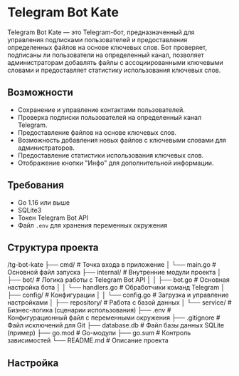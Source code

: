 # Telegram Bot Kate

Telegram Bot Kate — это Telegram-бот, предназначенный для управления подписками пользователей и предоставления определенных файлов на основе ключевых слов. Бот проверяет, подписаны ли пользователи на определенный канал, позволяет администраторам добавлять файлы с ассоциированными ключевыми словами и предоставляет статистику использования ключевых слов.

## Возможности

- Сохранение и управление контактами пользователей.
- Проверка подписки пользователей на определенный канал Telegram.
- Предоставление файлов на основе ключевых слов.
- Возможность добавления новых файлов с ключевыми словами для администраторов.
- Предоставление статистики использования ключевых слов.
- Отображение кнопки "Инфо" для дополнительной информации.

## Требования

- Go 1.16 или выше
- SQLite3
- Токен Telegram Bot API
- Файл `.env` для хранения переменных окружения

## Структура проекта

/tg-bot-kate
├── cmd/               # Точка входа в приложение
│   └── main.go        # Основной файл запуска
├── internal/          # Внутренние модули проекта
│   ├── bot/           # Логика работы с Telegram Bot API
│   │   ├── bot.go     # Основная настройка бота
│   │   └── handlers.go # Обработчики команд Telegram
│   ├── config/        # Конфигурации
│   │   └── config.go  # Загрузка и управление настройками
│   ├── repository/    # Работа с базой данных
│   └── service/       # Бизнес-логика (сценарии использования)
├── .env               # Конфигурационный файл с переменными окружения
├── .gitignore         # Файл исключений для Git
├── database.db        # Файл базы данных SQLite (пример)
├── go.mod             # Go-модули
├── go.sum             # Контроль зависимостей
└── README.md          # Описание проекта
## Настройка

